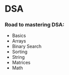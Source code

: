 # DSA
### Road to mastering DSA:

- Basics
- Arrays
- Binary Search
- Sorting
- String
- Matrices
- Math
